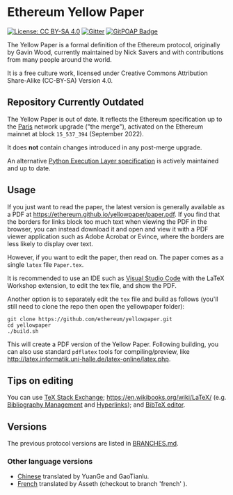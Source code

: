 # Ethereum Yellow Paper

[![License: CC BY-SA 4.0](https://img.shields.io/badge/License-CC%20BY--SA%204.0-lightgrey.svg)](https://creativecommons.org/licenses/by-sa/4.0/)
[![Gitter](https://badges.gitter.im/ethereum/yellowpaper.svg)](https://gitter.im/ethereum/yellowpaper?utm_source=badge&utm_medium=badge&utm_campaign=pr-badge&utm_content=badge)
[![GitPOAP Badge](https://public-api.gitpoap.io/v1/repo/ethereum/yellowpaper/badge)](https://www.gitpoap.io/gh/ethereum/yellowpaper)

The Yellow Paper is a formal definition of the Ethereum protocol, originally by Gavin Wood, currently maintained by Nick Savers and with contributions from many people around the world.

It is a free culture work, licensed under Creative Commons Attribution Share-Alike (CC-BY-SA) Version 4.0.

## Repository Currently Outdated

The Yellow Paper is out of date. It reflects the Ethereum specification up to the [Paris](https://github.com/ethereum/execution-specs/blob/master/network-upgrades/mainnet-upgrades/paris.md) network upgrade ("the merge"), activated on the Ethereum mainnet at block `15_537_394` (September 2022). 

It does **not** contain changes introduced in any post-merge upgrade. 

An alternative [Python Execution Layer specification](https://ethereum.github.io/execution-specs/) is actively maintained and up to date. 

## Usage

If you just want to read the paper, the latest version is generally available as a PDF at https://ethereum.github.io/yellowpaper/paper.pdf. If you find that the borders for links block too much text when viewing the PDF in the browser, you can instead download it and open and view it with a PDF viewer application such as Adobe Acrobat or Evince, where the borders are less likely to display over text.

However, if you want to edit the paper, then read on. The paper comes as a single ``latex`` file ``Paper.tex``.  

It is recommended to use an IDE such as [Visual Studio Code](https://code.visualstudio.com/) with the LaTeX Workshop extension, to edit the tex file, and show the PDF.

Another option is to separately edit the `tex` file and build as follows (you'll still need to clone the repo then open the yellowpaper folder):

```
git clone https://github.com/ethereum/yellowpaper.git
cd yellowpaper
./build.sh
```
This will create a PDF version of the Yellow Paper. Following building, you can also use standard `pdflatex` tools for compiling/preview, like http://latex.informatik.uni-halle.de/latex-online/latex.php.

## Tips on editing

You can use [TeX Stack Exchange](https://tex.stackexchange.com/); https://en.wikibooks.org/wiki/LaTeX/ (e.g. [Bibliography Management](https://en.wikibooks.org/wiki/LaTeX/Bibliography_Management) and [Hyperlinks](https://en.wikibooks.org/wiki/LaTeX/Hyperlinks)); and [BibTeX editor](http://truben.no/latex/bibtex/).

## Versions

The previous protocol versions are listed in [BRANCHES.md](./BRANCHES.md).

### Other language versions
- [Chinese](https://github.com/yuange1024/ethereum_yellowpaper) translated by YuanGe and GaoTianlu.
- [French](https://github.com/asseth/yellowpaper) translated by Asseth (checkout to branch 'french' ).
